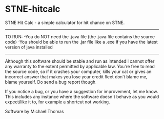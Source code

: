 # STNE-hitcalc
STNE Hit Calc - a simple calculator for hit chance on STNE.

***********************************************************
TO RUN:
-You do NOT need the .java file (the .java file contains the source code)
-You should be able to run the .jar file like a .exe if you have the latest version of java installed
***********************************************************

Although this software should be stable and run as intended I cannot offer any warranty
to the extent permitted by applicable law.  You're free to read the source code,
so if it crashes your computer, kills your cat or gives an incorrect answer that makes you lose
your credit fleet don't blame me, blame yourself.  Do send a bug report though.

If you notice a bug, or you have a suggestion for improvement, let me know.
This includes any instance where the software doesn't behave as you would expect/like it to,
for example a shortcut not working.

Software by Michael Thomas
